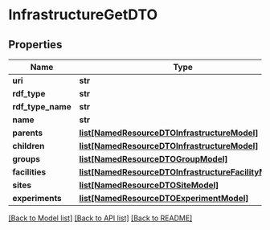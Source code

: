 # InfrastructureGetDTO

## Properties
Name | Type | Description | Notes
------------ | ------------- | ------------- | -------------
**uri** | **str** |  | [optional] 
**rdf_type** | **str** |  | [optional] 
**rdf_type_name** | **str** |  | [optional] 
**name** | **str** |  | [optional] 
**parents** | [**list[NamedResourceDTOInfrastructureModel]**](NamedResourceDTOInfrastructureModel.md) |  | [optional] 
**children** | [**list[NamedResourceDTOInfrastructureModel]**](NamedResourceDTOInfrastructureModel.md) |  | [optional] 
**groups** | [**list[NamedResourceDTOGroupModel]**](NamedResourceDTOGroupModel.md) |  | [optional] 
**facilities** | [**list[NamedResourceDTOInfrastructureFacilityModel]**](NamedResourceDTOInfrastructureFacilityModel.md) |  | [optional] 
**sites** | [**list[NamedResourceDTOSiteModel]**](NamedResourceDTOSiteModel.md) |  | [optional] 
**experiments** | [**list[NamedResourceDTOExperimentModel]**](NamedResourceDTOExperimentModel.md) |  | [optional] 

[[Back to Model list]](../README.md#documentation-for-models) [[Back to API list]](../README.md#documentation-for-api-endpoints) [[Back to README]](../README.md)


